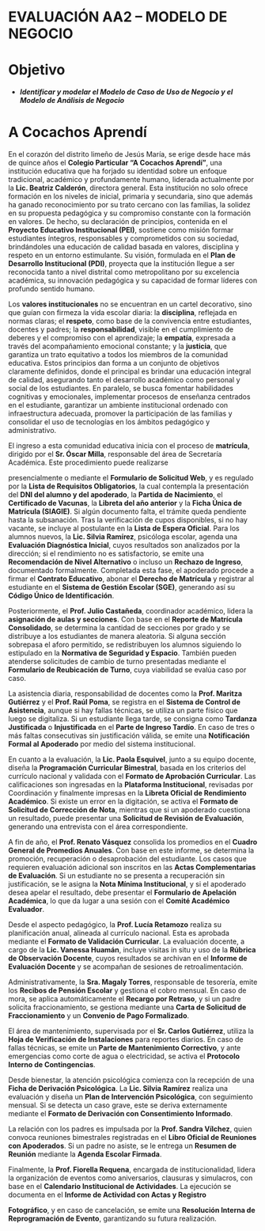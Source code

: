 # **EVALUACIÓN AA2 – MODELO DE NEGOCIO**

# **Objetivo**

* ***Identificar y modelar el Modelo de Caso de Uso de Negocio y el Modelo de Análisis de Negocio***

# **A Cocachos Aprendí**

En el corazón del distrito limeño de Jesús María, se erige desde hace más de quince años el **Colegio Particular “A Cocachos Aprendí”**, una institución educativa que ha forjado su identidad sobre un enfoque tradicional, académico y profundamente humano, liderada actualmente por la **Lic. Beatriz Calderón**, directora general. Esta institución no solo ofrece formación en los niveles de inicial, primaria y secundaria, sino que además ha ganado reconocimiento por su trato cercano con las familias, la solidez en su propuesta pedagógica y su compromiso constante con la formación en valores. De hecho, su declaración de principios, contenida en el **Proyecto Educativo Institucional (PEI)**, sostiene como misión formar estudiantes íntegros, responsables y comprometidos con su sociedad, brindándoles una educación de calidad basada en valores, disciplina y respeto en un entorno estimulante. Su visión, formulada en el **Plan de Desarrollo Institucional (PDI)**, proyecta que la institución llegue a ser reconocida tanto a nivel distrital como metropolitano por su excelencia académica, su innovación pedagógica y su capacidad de formar líderes con profundo sentido humano.

Los **valores institucionales** no se encuentran en un cartel decorativo, sino que guían con firmeza la vida escolar diaria: la **disciplina**, reflejada en normas claras; el **respeto**, como base de la convivencia entre estudiantes, docentes y padres; la **responsabilidad**, visible en el cumplimiento de deberes y el compromiso con el aprendizaje; la **empatía**, expresada a través del acompañamiento emocional constante; y la **justicia**, que garantiza un trato equitativo a todos los miembros de la comunidad educativa. Estos principios dan forma a un conjunto de objetivos claramente definidos, donde el principal es brindar una educación integral de calidad, asegurando tanto el desarrollo académico como personal y social de los estudiantes. En paralelo, se busca fomentar habilidades cognitivas y emocionales, implementar procesos de enseñanza centrados en el estudiante, garantizar un ambiente institucional ordenado con infraestructura adecuada, promover la participación de las familias y consolidar el uso de tecnologías en los ámbitos pedagógico y administrativo.

El ingreso a esta comunidad educativa inicia con el proceso de **matrícula**, dirigido por el **Sr. Óscar Milla**, responsable del área de Secretaría Académica. Este procedimiento puede realizarse

presencialmente o mediante el **Formulario de Solicitud Web**, y es regulado por la **Lista de Requisitos Obligatorios**, la cual contempla la presentación del **DNI del alumno y del apoderado**, la **Partida de Nacimiento**, el **Certificado de Vacunas**, la **Libreta del año anterior** y la **Ficha Única de Matrícula (SIAGIE)**. Si algún documento falta, el trámite queda pendiente hasta la subsanación. Tras la verificación de cupos disponibles, si no hay vacante, se incluye al postulante en la **Lista de Espera Oficial**. Para los alumnos nuevos, la **Lic. Silvia Ramírez**, psicóloga escolar, agenda una **Evaluación Diagnóstica Inicial**, cuyos resultados son analizados por la dirección; si el rendimiento no es satisfactorio, se emite una **Recomendación de Nivel Alternativo** o incluso un **Rechazo de Ingreso**, documentado formalmente. Completada esta fase, el apoderado procede a firmar el **Contrato Educativo**, abonar el **Derecho de Matrícula** y registrar al estudiante en el **Sistema de Gestión Escolar (SGE)**, generando así su **Código Único de Identificación**.

Posteriormente, el **Prof. Julio Castañeda**, coordinador académico, lidera la **asignación de aulas y secciones**. Con base en el **Reporte de Matrícula Consolidado**, se determina la cantidad de secciones por grado y se distribuye a los estudiantes de manera aleatoria. Si alguna sección sobrepasa el aforo permitido, se redistribuyen los alumnos siguiendo lo estipulado en la **Normativa de Seguridad y Espacio**. También pueden atenderse solicitudes de cambio de turno presentadas mediante el **Formulario de Reubicación de Turno**, cuya viabilidad se evalúa caso por caso.

La asistencia diaria, responsabilidad de docentes como la **Prof. Maritza Gutiérrez** y el **Prof. Raúl Poma**, se registra en el **Sistema de Control de Asistencia**, aunque si hay fallas técnicas, se utiliza un parte físico que luego se digitaliza. Si un estudiante llega tarde, se consigna como **Tardanza Justificada** o **Injustificada** en el **Parte de Ingreso Tardío**. En caso de tres o más faltas consecutivas sin justificación válida, se emite una **Notificación Formal al Apoderado** por medio del sistema institucional.

En cuanto a la evaluación, la **Lic. Paola Esquivel**, junto a su equipo docente, diseña la **Programación Curricular Bimestral**, basada en los criterios del currículo nacional y validada con el **Formato de Aprobación Curricular**. Las calificaciones son ingresadas en la **Plataforma Institucional**, revisadas por Coordinación y finalmente impresas en la **Libreta Oficial de Rendimiento Académico**. Si existe un error en la digitación, se activa el **Formato de Solicitud de Corrección de Nota**, mientras que si un apoderado cuestiona un resultado, puede presentar una **Solicitud de Revisión de Evaluación**, generando una entrevista con el área correspondiente.

A fin de año, el **Prof. Renato Vásquez** consolida los promedios en el **Cuadro General de Promedios Anuales**. Con base en este informe, se determina la promoción, recuperación o desaprobación del estudiante. Los casos que requieren evaluación adicional son inscritos en las **Actas Complementarias de Evaluación**. Si un estudiante no se presenta a recuperación sin justificación, se le asigna la **Nota Mínima Institucional**, y si el apoderado desea apelar el resultado, debe presentar el **Formulario de Apelación Académica**, lo que da lugar a una sesión con el **Comité Académico Evaluador**.

Desde el aspecto pedagógico, la **Prof. Lucía Retamozo** realiza su planificación anual, alineada al currículo nacional. Esta es aprobada mediante el **Formato de Validación Curricular**. La evaluación docente, a cargo de la **Lic. Vanessa Huamán**, incluye visitas in situ y uso de la **Rúbrica de Observación Docente**, cuyos resultados se archivan en el **Informe de Evaluación Docente** y se acompañan de sesiones de retroalimentación.

Administrativamente, la **Sra. Magaly Torres**, responsable de tesorería, emite los **Recibos de Pensión Escolar** y gestiona el cobro mensual. En caso de mora, se aplica automáticamente el **Recargo por Retraso**, y si un padre solicita fraccionamiento, se gestiona mediante una **Carta de Solicitud de Fraccionamiento** y un **Convenio de Pago Formalizado**.

El área de mantenimiento, supervisada por el **Sr. Carlos Gutiérrez**, utiliza la **Hoja de Verificación de Instalaciones** para reportes diarios. En caso de fallas técnicas, se emite un **Parte de Mantenimiento Correctivo**, y ante emergencias como corte de agua o electricidad, se activa el **Protocolo Interno de Contingencias**.

Desde bienestar, la atención psicológica comienza con la recepción de una **Ficha de Derivación Psicológica**. La **Lic. Silvia Ramírez** realiza una evaluación y diseña un **Plan de Intervención Psicológica**, con seguimiento mensual. Si se detecta un caso grave, este se deriva externamente mediante el **Formato de Derivación con Consentimiento Informado**.

La relación con los padres es impulsada por la **Prof. Sandra Vílchez**, quien convoca reuniones bimestrales registradas en el **Libro Oficial de Reuniones con Apoderados**. Si un padre no asiste, se le entrega un **Resumen de Reunión** mediante la **Agenda Escolar Firmada**.

Finalmente, la **Prof. Fiorella Requena**, encargada de institucionalidad, lidera la organización de eventos como aniversarios, clausuras y simulacros, con base en el **Calendario Institucional de Actividades**. La ejecución se documenta en el **Informe de Actividad con Actas y Registro**

**Fotográfico**, y en caso de cancelación, se emite una **Resolución Interna de Reprogramación de Evento**, garantizando su futura realización.